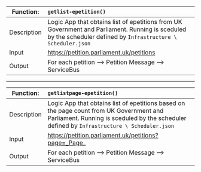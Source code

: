 | **Function**:| **`getlist-epetition()`**                                                 |
|--------------|:------------------------------------------------------------------------|
| Description  | Logic App that obtains list of epetitions from UK Government and Parliament.  Running is sceduled by the scheduler defined by `Infrastructure \ Scheduler.json` |
| Input        | <https://petition.parliament.uk/petitions>                              |
| Output       | For each petition --> Petition Message --> ServiceBus                   |

---

| **Function**:| **`getlistpage-epetition()`**                                                 |
|--------------|:------------------------------------------------------------------------|
| Description  | Logic App that obtains list of epetitions based on the page count from UK Government and Parliament.  Running is sceduled by the scheduler defined by `Infrastructure \ Scheduler.json` |
| Input        | https://petition.parliament.uk/petitions?page=_Page_                    |
| Output       | For each petition --> Petition Message --> ServiceBus                   |


